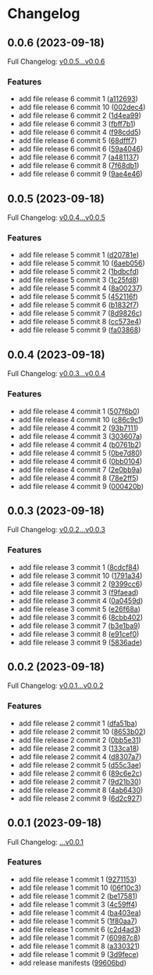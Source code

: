 # Changelog

## 0.0.6 (2023-09-18)

Full Changelog: [v0.0.5...v0.0.6](https://github.com/DefinitelyATestOrg/test-1-repo-1/compare/v0.0.5...v0.0.6)

### Features

* add file release 6 commit 1 ([a112693](https://github.com/DefinitelyATestOrg/test-1-repo-1/commit/a1126935640f311a093d4b5bb55c2704f1ec708b))
* add file release 6 commit 10 ([002dec4](https://github.com/DefinitelyATestOrg/test-1-repo-1/commit/002dec4969c1c400675ca1363e2d4d1e10dde62d))
* add file release 6 commit 2 ([1d4ea99](https://github.com/DefinitelyATestOrg/test-1-repo-1/commit/1d4ea99355599e92ece203fcc2c1628b6c148e34))
* add file release 6 commit 3 ([fbff7b1](https://github.com/DefinitelyATestOrg/test-1-repo-1/commit/fbff7b125c97511401c12c4b59c4e2174afc9184))
* add file release 6 commit 4 ([f98cdd5](https://github.com/DefinitelyATestOrg/test-1-repo-1/commit/f98cdd5711b16599172394a9ce82b9c3f25964cf))
* add file release 6 commit 5 ([68dfff7](https://github.com/DefinitelyATestOrg/test-1-repo-1/commit/68dfff71e32cad67c7134c2a1de42854056231d2))
* add file release 6 commit 6 ([59a4046](https://github.com/DefinitelyATestOrg/test-1-repo-1/commit/59a4046b76b83262fb9314323e27b7cac4a00cd6))
* add file release 6 commit 7 ([a481137](https://github.com/DefinitelyATestOrg/test-1-repo-1/commit/a48113718ba1d238fec7b22205e6e68b3c2e81f5))
* add file release 6 commit 8 ([7f68db1](https://github.com/DefinitelyATestOrg/test-1-repo-1/commit/7f68db1c4ff21985a29a4aaba72f2bf27abbb951))
* add file release 6 commit 9 ([9ae4e46](https://github.com/DefinitelyATestOrg/test-1-repo-1/commit/9ae4e465a98a0ea0315433c276547765843243bf))

## 0.0.5 (2023-09-18)

Full Changelog: [v0.0.4...v0.0.5](https://github.com/DefinitelyATestOrg/test-1-repo-1/compare/v0.0.4...v0.0.5)

### Features

* add file release 5 commit 1 ([d20781e](https://github.com/DefinitelyATestOrg/test-1-repo-1/commit/d20781e2d87b2d01f2a6cf22d7ef9ca5caca686b))
* add file release 5 commit 10 ([6aeb056](https://github.com/DefinitelyATestOrg/test-1-repo-1/commit/6aeb05694a4700652d7d01a2865ec0f1654afeb7))
* add file release 5 commit 2 ([1bdbcfd](https://github.com/DefinitelyATestOrg/test-1-repo-1/commit/1bdbcfdc823ef046fa574244ff50eef75bfcf4dd))
* add file release 5 commit 3 ([1c25fd8](https://github.com/DefinitelyATestOrg/test-1-repo-1/commit/1c25fd87986d72a3b7bdb28c1cfa0c79d1b23a6b))
* add file release 5 commit 4 ([8a00237](https://github.com/DefinitelyATestOrg/test-1-repo-1/commit/8a00237817b3677bcda427b702836d2d67b12020))
* add file release 5 commit 5 ([452116f](https://github.com/DefinitelyATestOrg/test-1-repo-1/commit/452116fc4fe3d2298002ff6a430875684573a526))
* add file release 5 commit 6 ([b1832f7](https://github.com/DefinitelyATestOrg/test-1-repo-1/commit/b1832f759c272c52dfc90e438b11fc0149d68fb0))
* add file release 5 commit 7 ([8d9826c](https://github.com/DefinitelyATestOrg/test-1-repo-1/commit/8d9826c91f51cb3446dae63e9aa5ac7ccdb1929c))
* add file release 5 commit 8 ([cc573e4](https://github.com/DefinitelyATestOrg/test-1-repo-1/commit/cc573e470a9b1e2c92e48fa102668e036c5c0259))
* add file release 5 commit 9 ([fa03868](https://github.com/DefinitelyATestOrg/test-1-repo-1/commit/fa0386829589dc02d31c24ac7e94de8e0d4dbdcb))

## 0.0.4 (2023-09-18)

Full Changelog: [v0.0.3...v0.0.4](https://github.com/DefinitelyATestOrg/test-1-repo-1/compare/v0.0.3...v0.0.4)

### Features

* add file release 4 commit 1 ([507f6b0](https://github.com/DefinitelyATestOrg/test-1-repo-1/commit/507f6b0bc400cf6bc2723a87f63d63c815f23cad))
* add file release 4 commit 10 ([c86c9c1](https://github.com/DefinitelyATestOrg/test-1-repo-1/commit/c86c9c187d032dea39c193f9b366281d72172e91))
* add file release 4 commit 2 ([93b7111](https://github.com/DefinitelyATestOrg/test-1-repo-1/commit/93b7111716f634df7bce6b48ac7ab269e773676f))
* add file release 4 commit 3 ([303607a](https://github.com/DefinitelyATestOrg/test-1-repo-1/commit/303607a6ea50a513d098632eab7046522b1a1eb3))
* add file release 4 commit 4 ([b0761b2](https://github.com/DefinitelyATestOrg/test-1-repo-1/commit/b0761b276115faec5ee58c448e02702b895b8941))
* add file release 4 commit 5 ([0be7d80](https://github.com/DefinitelyATestOrg/test-1-repo-1/commit/0be7d8075689b44e1c688d90ba5d8d0f2f2c942c))
* add file release 4 commit 6 ([0bb0104](https://github.com/DefinitelyATestOrg/test-1-repo-1/commit/0bb010428b64a08af1eee19d9b8b1a6020386f03))
* add file release 4 commit 7 ([2e0bb9a](https://github.com/DefinitelyATestOrg/test-1-repo-1/commit/2e0bb9a7fcff24a3ec6a5e03ee51df1ccd93e5b0))
* add file release 4 commit 8 ([78e2ff5](https://github.com/DefinitelyATestOrg/test-1-repo-1/commit/78e2ff51427def7850d5cac01446ec3ca5f0e52c))
* add file release 4 commit 9 ([000420b](https://github.com/DefinitelyATestOrg/test-1-repo-1/commit/000420bef0ef81698fa66783fa7b1fd03a131fa9))

## 0.0.3 (2023-09-18)

Full Changelog: [v0.0.2...v0.0.3](https://github.com/DefinitelyATestOrg/test-1-repo-1/compare/v0.0.2...v0.0.3)

### Features

* add file release 3 commit 1 ([8cdcf84](https://github.com/DefinitelyATestOrg/test-1-repo-1/commit/8cdcf84f271bab10a9f410bf5f167ba498fd37ae))
* add file release 3 commit 10 ([1791a34](https://github.com/DefinitelyATestOrg/test-1-repo-1/commit/1791a34780964b372bd65fa0a20006624e17e4b4))
* add file release 3 commit 2 ([9399cc6](https://github.com/DefinitelyATestOrg/test-1-repo-1/commit/9399cc659383e0b6219c846795cdf638ccc21c11))
* add file release 3 commit 3 ([f9faead](https://github.com/DefinitelyATestOrg/test-1-repo-1/commit/f9faead93daffec5a9c2623b0121d855338e18c8))
* add file release 3 commit 4 ([0a0459d](https://github.com/DefinitelyATestOrg/test-1-repo-1/commit/0a0459dbcde07f9dd4e53751ba7c14b68b6903a2))
* add file release 3 commit 5 ([e26f68a](https://github.com/DefinitelyATestOrg/test-1-repo-1/commit/e26f68a6119587c26e52fb1fc3f84252db42ed34))
* add file release 3 commit 6 ([8cbb402](https://github.com/DefinitelyATestOrg/test-1-repo-1/commit/8cbb402ec3fa36d64053c9f73ce6b1a0ac600636))
* add file release 3 commit 7 ([b3e1ba9](https://github.com/DefinitelyATestOrg/test-1-repo-1/commit/b3e1ba926b5cb0f642d6a67b961705f60103facc))
* add file release 3 commit 8 ([e91cef0](https://github.com/DefinitelyATestOrg/test-1-repo-1/commit/e91cef0fe0e7fbb2a96a2b7c5b98758234da4f6d))
* add file release 3 commit 9 ([5836ade](https://github.com/DefinitelyATestOrg/test-1-repo-1/commit/5836ade78598fc950c84b8105f70438ec104a3cd))

## 0.0.2 (2023-09-18)

Full Changelog: [v0.0.1...v0.0.2](https://github.com/DefinitelyATestOrg/test-1-repo-1/compare/v0.0.1...v0.0.2)

### Features

* add file release 2 commit 1 ([dfa51ba](https://github.com/DefinitelyATestOrg/test-1-repo-1/commit/dfa51ba610c7c837e361f0ee63a8ab6b55d2e01c))
* add file release 2 commit 10 ([8653b02](https://github.com/DefinitelyATestOrg/test-1-repo-1/commit/8653b0252cd608c5322536a92f336ab30d517c9e))
* add file release 2 commit 2 ([0bb5e31](https://github.com/DefinitelyATestOrg/test-1-repo-1/commit/0bb5e31ad015ddba35a6cf96806455cdf372365f))
* add file release 2 commit 3 ([133ca18](https://github.com/DefinitelyATestOrg/test-1-repo-1/commit/133ca187056c47b9fc1202a7a3efa4b2a0f13b74))
* add file release 2 commit 4 ([d8307a7](https://github.com/DefinitelyATestOrg/test-1-repo-1/commit/d8307a74c9f31e734d17f5a5b0d3bb84eb0d94a4))
* add file release 2 commit 5 ([d55c3ae](https://github.com/DefinitelyATestOrg/test-1-repo-1/commit/d55c3ae7b0bd1fbffd3b4ecfb2dda526e67cd3b5))
* add file release 2 commit 6 ([89c6e2c](https://github.com/DefinitelyATestOrg/test-1-repo-1/commit/89c6e2c79e38035e6dc808b0865cb1b0ee554657))
* add file release 2 commit 7 ([9d21b30](https://github.com/DefinitelyATestOrg/test-1-repo-1/commit/9d21b30a7c3926cb8bbc59bfdd8ec0d1cb6c89af))
* add file release 2 commit 8 ([4ab6430](https://github.com/DefinitelyATestOrg/test-1-repo-1/commit/4ab6430dd3fb6eecffc1e74f6df04232c03c0844))
* add file release 2 commit 9 ([6d2c927](https://github.com/DefinitelyATestOrg/test-1-repo-1/commit/6d2c927c0ed035c4d71b350422c7969defc118fa))

## 0.0.1 (2023-09-18)

Full Changelog: [...v0.0.1](https://github.com/DefinitelyATestOrg/test-1-repo-1/compare/...v0.0.1)

### Features

* add file release 1 commit 1 ([9271153](https://github.com/DefinitelyATestOrg/test-1-repo-1/commit/92711537b78f1d15970a1335c93b91dacbd2cf8f))
* add file release 1 commit 10 ([06f10c3](https://github.com/DefinitelyATestOrg/test-1-repo-1/commit/06f10c31d7e1b1c071d582ca4cc9ae344062806b))
* add file release 1 commit 2 ([be17581](https://github.com/DefinitelyATestOrg/test-1-repo-1/commit/be175817a0770cd31dbaece40a8d2a1f30f3d453))
* add file release 1 commit 3 ([4c59ff4](https://github.com/DefinitelyATestOrg/test-1-repo-1/commit/4c59ff44475b48b7afea4ff78eb3c8e97c92eaae))
* add file release 1 commit 4 ([ba403ea](https://github.com/DefinitelyATestOrg/test-1-repo-1/commit/ba403ea60bad4bb1623efe547c537964874faac6))
* add file release 1 commit 5 ([1f80aa7](https://github.com/DefinitelyATestOrg/test-1-repo-1/commit/1f80aa7c7d3925ee226ff662c03e5842725360b5))
* add file release 1 commit 6 ([c2d4ad3](https://github.com/DefinitelyATestOrg/test-1-repo-1/commit/c2d4ad3ba153015ea5f7fe1fb1ea82e2c5c34db0))
* add file release 1 commit 7 ([60987c8](https://github.com/DefinitelyATestOrg/test-1-repo-1/commit/60987c8614a24169a4491d4468445d14bb5f6791))
* add file release 1 commit 8 ([a330321](https://github.com/DefinitelyATestOrg/test-1-repo-1/commit/a330321b6145b5a3d59dbe621cb893fb1bc61f62))
* add file release 1 commit 9 ([3d9fece](https://github.com/DefinitelyATestOrg/test-1-repo-1/commit/3d9fecec3ca812d420aeccdc861e78639477e389))
* add release manifests ([99606bd](https://github.com/DefinitelyATestOrg/test-1-repo-1/commit/99606bd79dc948aff4f859c3eabb6500cf905d84))

